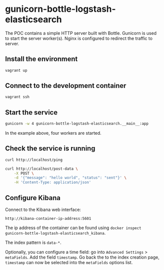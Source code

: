 # gunicorn-bottle-logstash-elasticsearch

The POC contains a simple HTTP server built with Bottle.
Gunicorn is used to start the server worker(s).
Nginx is configured to redirect the traffic to server.

## Install the environment

```bash
vagrant up
```

## Connect to the development container

```bash
vagrant ssh
```

## Start the service

```bash
gunicorn -w 4 gunicorn-bottle-logstash-elasticsearch.__main__:app
```

In the example above, four workers are started.

## Check the service is running

```bash
curl http://localhost/ping
```

```bash
curl http://localhost/post-data \
    -X POST \
    -d '{"message": "hello world", "status": "sent"}' \
    -H 'Content-Type: application/json'
```

## Configure Kibana

Connect to the Kibana web interface:

```
http://kibana-container-ip-address:5601
```

The ip address of the container can be found using `docker inspect gunicorn-bottle-logstash-elasticsearch_kibana`.

The index pattern is `data-*`.

Optionally, you can configure a time field: go into
`Advanced Settings` > `metaFields`. Add the field `timestamp`.
Go back the to the index creation page, `timestamp` can now be selected
into the `metaFields` options list.
